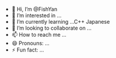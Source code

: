- 👋 Hi, I’m @FishYan
- 👀 I’m interested in ...
- 🌱 I’m currently learning ...C++ Japanese
- 💞️ I’m looking to collaborate on ...
- 📫 How to reach me ...
- 😄 Pronouns: ...
- ⚡ Fun fact: ...

<!---
FishYan/FishYan is a ✨ special ✨ repository because its `README.md` (this file) appears on your GitHub profile.
You can click the Preview link to take a look at your changes.
--->

